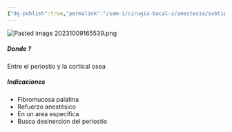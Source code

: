 ```yaml
---
{"dg-publish":true,"permalink":"/sem-1/cirugia-bucal-i/anestesia/subtipos-a-i/periapical-subperiostica/"}
---
```


![Pasted image 20231009165539.png](/img/user/Sem-1/Cirugia%20Bucal%20I/Medias/Pasted%20image%2020231009165539.png)

##### Donde ?
Entre el periostio y la cortical osea

##### Indicaciones 
- Fibromucosa palatina
- Refuerzo anestésico
- En un area especifica
- Busca desinercion del periostio